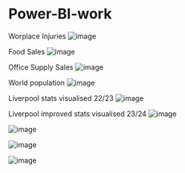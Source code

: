# Power-BI-work
Worplace Injuries 
![image](https://github.com/Minhaz000555/Power-BI-work/assets/128938912/38d5fdaf-ac74-4378-95df-89271bda3383)

Food Sales
![image](https://github.com/Minhaz000555/Power-BI-work/assets/128938912/79a93fed-8150-4767-ba89-87ceeec31c9f)

Office Supply Sales
![image](https://github.com/Minhaz000555/Power-BI-work/assets/128938912/20263020-9ff4-4c65-acd2-f91d3d13ad61)

World population
![image](https://github.com/Minhaz000555/Power-BI-work/assets/128938912/3d49b611-eea5-48e3-92c3-6ba3fc753f7d)

Liverpool stats visualised 22/23
![image](https://github.com/Minhaz000555/Power-BI-work/assets/128938912/295709b6-88a0-4425-9a9f-5289fd198e8b)

Liverpool improved stats visualised 23/24 
![image](https://github.com/Minhaz000555/Power-BI-work/assets/128938912/3214c258-0f95-4610-8074-113059bb0137)

![image](https://github.com/Minhaz000555/Power-BI-work/assets/128938912/e62473b2-3fe5-4237-bc39-c593fa383de8)

![image](https://github.com/Minhaz000555/Power-BI-work/assets/128938912/9ff470d5-e62f-4c1c-ab43-f6439c41a438)

![image](https://github.com/Minhaz000555/Power-BI-work/assets/128938912/6dc9a37b-8e87-482d-9510-ad1439eff2c6)
